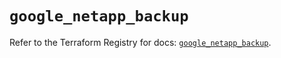 # `google_netapp_backup`

Refer to the Terraform Registry for docs: [`google_netapp_backup`](https://registry.terraform.io/providers/hashicorp/google/6.38.0/docs/resources/netapp_backup).
